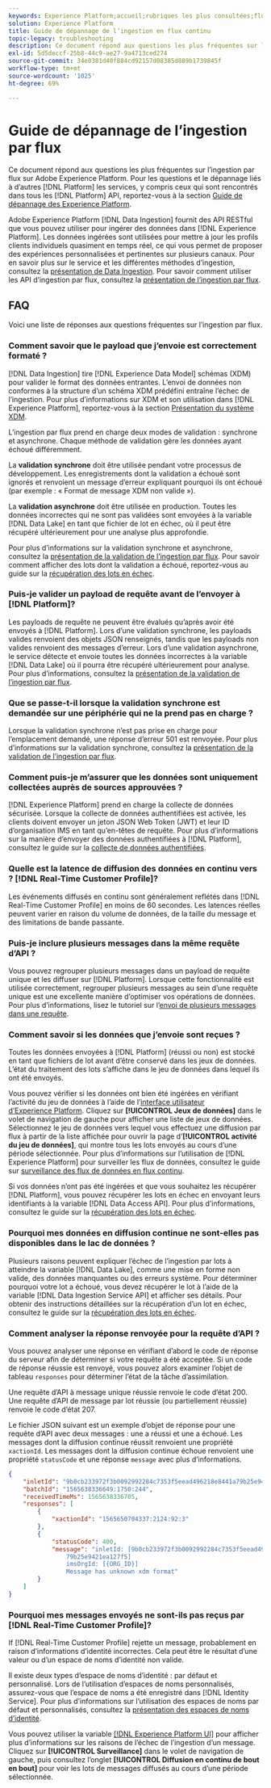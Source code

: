 ```yaml
---
keywords: Experience Platform;accueil;rubriques les plus consultées;flux;ingestion en flux continu;dépannage;dépannage de l’ingestion en flux continu;faq sur l’ingestion en flux continu;faq;
solution: Experience Platform
title: Guide de dépannage de l’ingestion en flux continu
topic-legacy: troubleshooting
description: Ce document répond aux questions les plus fréquentes sur l’ingestion par flux sur Adobe Experience Platform.
exl-id: 5d5deccf-25b8-44c9-ae27-9a4713ced274
source-git-commit: 34e0381d40f884cd92157d08385d889b1739845f
workflow-type: tm+mt
source-wordcount: '1025'
ht-degree: 69%

---
```


# Guide de dépannage de l’ingestion par flux

Ce document répond aux questions les plus fréquentes sur l’ingestion par flux sur Adobe Experience Platform. Pour les questions et le dépannage liés à d’autres [!DNL Platform] les services, y compris ceux qui sont rencontrés dans tous les [!DNL Platform] API, reportez-vous à la section [Guide de dépannage des Experience Platform](../../landing/troubleshooting.md).

Adobe Experience Platform [!DNL Data Ingestion] fournit des API RESTful que vous pouvez utiliser pour ingérer des données dans [!DNL Experience Platform]. Les données ingérées sont utilisées pour mettre à jour les profils clients individuels quasiment en temps réel, ce qui vous permet de proposer des expériences personnalisées et pertinentes sur plusieurs canaux. Pour en savoir plus sur le service et les différentes méthodes d’ingestion, consultez la [présentation de Data Ingestion](../home.md). Pour savoir comment utiliser les API d’ingestion par flux, consultez la [présentation de l’ingestion par flux](../streaming-ingestion/overview.md).

## FAQ

Voici une liste de réponses aux questions fréquentes sur l’ingestion par flux.

### Comment savoir que le payload que j’envoie est correctement formaté ?

[!DNL Data Ingestion] tire [!DNL Experience Data Model] schémas (XDM) pour valider le format des données entrantes. L’envoi de données non conformes à la structure d’un schéma XDM prédéfini entraîne l’échec de l’ingestion. Pour plus d’informations sur XDM et son utilisation dans [!DNL Experience Platform], reportez-vous à la section [Présentation du système XDM](../../xdm/home.md).

L’ingestion par flux prend en charge deux modes de validation : synchrone et asynchrone. Chaque méthode de validation gère les données ayant échoué différemment.

La **validation synchrone** doit être utilisée pendant votre processus de développement. Les enregistrements dont la validation a échoué sont ignorés et renvoient un message d’erreur expliquant pourquoi ils ont échoué (par exemple : « Format de message XDM non valide »).

La **validation asynchrone** doit être utilisée en production. Toutes les données incorrectes qui ne sont pas validées sont envoyées à la variable [!DNL Data Lake] en tant que fichier de lot en échec, où il peut être récupéré ultérieurement pour une analyse plus approfondie.

Pour plus d’informations sur la validation synchrone et asynchrone, consultez la [présentation de la validation de l’ingestion par flux](../quality/streaming-validation.md). Pour savoir comment afficher des lots dont la validation a échoué, reportez-vous au guide sur la [récupération des lots en échec](../quality/retrieve-failed-batches.md).

### Puis-je valider un payload de requête avant de l’envoyer à [!DNL Platform]?

Les payloads de requête ne peuvent être évalués qu’après avoir été envoyés à [!DNL Platform]. Lors d’une validation synchrone, les payloads valides renvoient des objets JSON renseignés, tandis que les payloads non valides renvoient des messages d’erreur. Lors d’une validation asynchrone, le service détecte et envoie toutes les données incorrectes à la variable [!DNL Data Lake] où il pourra être récupéré ultérieurement pour analyse. Pour plus d’informations, consultez la [présentation de la validation de l’ingestion par flux](../quality/streaming-validation.md).

### Que se passe-t-il lorsque la validation synchrone est demandée sur une périphérie qui ne la prend pas en charge ?

Lorsque la validation synchrone n’est pas prise en charge pour l’emplacement demandé, une réponse d’erreur 501 est renvoyée. Pour plus d’informations sur la validation synchrone, consultez la [présentation de la validation de l’ingestion par flux](../quality/streaming-validation.md).

### Comment puis-je m’assurer que les données sont uniquement collectées auprès de sources approuvées ?

[!DNL Experience Platform] prend en charge la collecte de données sécurisée. Lorsque la collecte de données authentifiées est activée, les clients doivent envoyer un jeton JSON Web Token (JWT) et leur ID d’organisation IMS en tant qu’en-têtes de requête. Pour plus d’informations sur la manière d’envoyer des données authentifiées à [!DNL Platform], consultez le guide sur la [collecte de données authentifiées](../tutorials/create-authenticated-streaming-connection.md).

### Quelle est la latence de diffusion des données en continu vers ? [!DNL Real-Time Customer Profile]?

Les événements diffusés en continu sont généralement reflétés dans [!DNL Real-Time Customer Profile] en moins de 60 secondes. Les latences réelles peuvent varier en raison du volume de données, de la taille du message et des limitations de bande passante.

### Puis-je inclure plusieurs messages dans la même requête d’API ?

Vous pouvez regrouper plusieurs messages dans un payload de requête unique et les diffuser sur [!DNL Platform]. Lorsque cette fonctionnalité est utilisée correctement, regrouper plusieurs messages au sein d’une requête unique est une excellente manière d’optimiser vos opérations de données. Pour plus d’informations, lisez le tutoriel sur l’[envoi de plusieurs messages dans une requête](../tutorials/streaming-multiple-messages.md).

### Comment savoir si les données que j’envoie sont reçues ?

Toutes les données envoyées à [!DNL Platform] (réussi ou non) est stocké en tant que fichiers de lot avant d’être conservé dans les jeux de données. L’état du traitement des lots s’affiche dans le jeu de données dans lequel ils ont été envoyés.

Vous pouvez vérifier si les données ont bien été ingérées en vérifiant l’activité du jeu de données à l’aide de l’[interface utilisateur d’Experience Platform](https://platform.adobe.com). Cliquez sur **[!UICONTROL Jeux de données]** dans le volet de navigation de gauche pour afficher une liste de jeux de données. Sélectionnez le jeu de données vers lequel vous effectuez une diffusion par flux à partir de la liste affichée pour ouvrir la page d’**[!UICONTROL activité du jeu de données]**, qui montre tous les lots envoyés au cours d’une période sélectionnée. Pour plus d’informations sur l’utilisation de [!DNL Experience Platform] pour surveiller les flux de données, consultez le guide sur [surveillance des flux de données en flux continu](../quality/monitor-data-ingestion.md).

Si vos données n’ont pas été ingérées et que vous souhaitez les récupérer [!DNL Platform], vous pouvez récupérer les lots en échec en envoyant leurs identifiants à la variable [!DNL Data Access API]. Pour plus d’informations, consultez le guide sur la [récupération des lots en échec](../quality/retrieve-failed-batches.md).

### Pourquoi mes données en diffusion continue ne sont-elles pas disponibles dans le lac de données ?

Plusieurs raisons peuvent expliquer l’échec de l’ingestion par lots à atteindre la variable [!DNL Data Lake], comme une mise en forme non valide, des données manquantes ou des erreurs système. Pour déterminer pourquoi votre lot a échoué, vous devez récupérer le lot à l’aide de la variable [!DNL Data Ingestion Service API] et afficher ses détails. Pour obtenir des instructions détaillées sur la récupération d’un lot en échec, consultez le guide sur la [récupération des lots en échec](../quality/retrieve-failed-batches.md).

### Comment analyser la réponse renvoyée pour la requête d’API ?

Vous pouvez analyser une réponse en vérifiant d’abord le code de réponse du serveur afin de déterminer si votre requête a été acceptée. Si un code de réponse réussie est renvoyé, vous pouvez alors examiner l’objet de tableau `responses` pour déterminer l’état de la tâche d’assimilation.

Une requête d’API à message unique réussie renvoie le code d’état 200. Une requête d’API de message par lot réussie (ou partiellement réussie) renvoie le code d’état 207.

Le fichier JSON suivant est un exemple d’objet de réponse pour une requête d’API avec deux messages : une a réussi et une a échoué. Les messages dont la diffusion continue réussit renvoient une propriété `xactionId`. Les messages dont la diffusion continue échoue renvoient une propriété `statusCode` et une réponse `message` avec plus d’informations.

```JSON
{
    "inletId": "9b0cb233972f3b0092992284c7353f5eead496218e8441a79b25e9421ea127f5",
    "batchId": "1565638336649:1750:244",
    "receivedTimeMs": 1565638336705,
    "responses": [
        {
            "xactionId": "1565650704337:2124:92:3"
        },
        {
            "statusCode": 400,
            "message": "inletId: [9b0cb233972f3b0092992284c7353f5eead496218e8441a
                79b25e9421ea127f5] 
                imsOrgId: [{ORG_ID}] 
                Message has unknown xdm format"
        }
    ]
}
```

### Pourquoi mes messages envoyés ne sont-ils pas reçus par [!DNL Real-Time Customer Profile]?

If [!DNL Real-Time Customer Profile] rejette un message, probablement en raison d’informations d’identité incorrectes. Cela peut être le résultat d’une valeur ou d’un espace de noms d’identité non valide.

Il existe deux types d’espace de noms d’identité : par défaut et personnalisé. Lors de l’utilisation d’espaces de noms personnalisés, assurez-vous que l’espace de noms a été enregistré dans [!DNL Identity Service]. Pour plus d’informations sur l’utilisation des espaces de noms par défaut et personnalisés, consultez la [présentation des espaces de noms d’identité](../../identity-service/namespaces.md).

Vous pouvez utiliser la variable [[!DNL Experience Platform UI]](https://platform.adobe.com) pour afficher plus d’informations sur les raisons de l’échec de l’ingestion d’un message. Cliquez sur **[!UICONTROL Surveillance]** dans le volet de navigation de gauche, puis consultez l’onglet **[!UICONTROL Diffusion en continu de bout en bout]** pour voir les lots de messages diffusés au cours d’une période sélectionnée.
